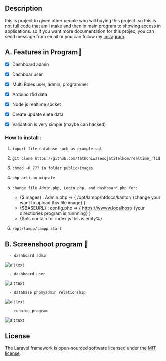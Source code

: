 ## Description 
this is project to given other people who will buying this project. so this is not full code that am i make and then in main program to showing access in applications. so if you want more documentation for this projec, you can send message from email or you can follow my [instagram](https://www.instagram.com/vha_1337/).

## A. Features in Program🚀

- [x] Dashboard admin
- [x] Dashboar user
- [x] Multi Roles user, admin, programmer
- [x] Arduino rfid data 
- [x] Node js realtime socket
- [x] Create update elete data
- [x] Validation is very simple (maybe can hacked)


### How to install :

1. `import file database such as example.sql`
2. `git clone https://github.com/fathoniwasesojatiTelkom/realtime_rfid`
3. `chmod -R 777 in folder public/images`
4. `php artisan migrate`
5. `change file Admin.php, Login.php, and dashboard.php for:`

      - {$images}        : Admin.php       => { /opt/lampp/htdocs/kantor/ {change your want to upload this file image} }
      - {$BASEURL}       : config.php      => { https://wwww.localhost/ {your directiories program is runnning} }
      - {$pls contain for index.js this is emty%}

6. `/opt/lampp/lampp start`


## B. Screenshoot program 🚀
      
      - dashboard admin
      
![alt text](https://github.com/fathoniwasesojatiTelkom/realtime_rfid/blob/master/img/tugas2.png)
      
      - dashboard user
      
![alt text](https://github.com/fathoniwasesojatiTelkom/realtime_rfid/blob/master/img/tugas4.png)
      
      - database phpmyadmin relationship     
      
![alt text](https://github.com/fathoniwasesojatiTelkom/realtime_rfid/blob/master/img/tugas1.png)
      
      - running program      
      
![alt text](https://github.com/fathoniwasesojatiTelkom/realtime_rfid/blob/master/img/tugas5.png)
      
## License

The Laravel framework is open-sourced software licensed under the [MIT license](https://opensource.org/licenses/MIT).

